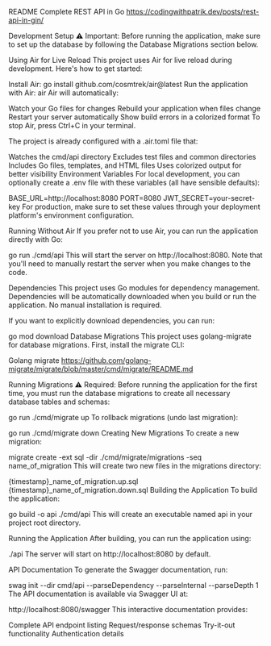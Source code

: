 README
Complete REST API in Go
https://codingwithpatrik.dev/posts/rest-api-in-gin/

Development Setup
⚠️ Important: Before running the application, make sure to set up the database by following the Database Migrations section below.

Using Air for Live Reload
This project uses Air for live reload during development. Here's how to get started:

Install Air:
go install github.com/cosmtrek/air@latest
Run the application with Air:
air
Air will automatically:

Watch your Go files for changes
Rebuild your application when files change
Restart your server automatically
Show build errors in a colorized format
To stop Air, press Ctrl+C in your terminal.

The project is already configured with a .air.toml file that:

Watches the cmd/api directory
Excludes test files and common directories
Includes Go files, templates, and HTML files
Uses colorized output for better visibility
Environment Variables
For local development, you can optionally create a .env file with these variables (all have sensible defaults):

BASE_URL=http://localhost:8080
PORT=8080
JWT_SECRET=your-secret-key
For production, make sure to set these values through your deployment platform's environment configuration.

Running Without Air
If you prefer not to use Air, you can run the application directly with Go:

go run ./cmd/api
This will start the server on http://localhost:8080. Note that you'll need to manually restart the server when you make changes to the code.

Dependencies
This project uses Go modules for dependency management. Dependencies will be automatically downloaded when you build or run the application. No manual installation is required.

If you want to explicitly download dependencies, you can run:

go mod download
Database Migrations
This project uses golang-migrate for database migrations. First, install the migrate CLI:

Golang migrate https://github.com/golang-migrate/migrate/blob/master/cmd/migrate/README.md

Running Migrations
⚠️ Required: Before running the application for the first time, you must run the database migrations to create all necessary database tables and schemas:

go run ./cmd/migrate up
To rollback migrations (undo last migration):

go run ./cmd/migrate down
Creating New Migrations
To create a new migration:

migrate create -ext sql -dir ./cmd/migrate/migrations -seq name_of_migration
This will create two new files in the migrations directory:

{timestamp}_name_of_migration.up.sql
{timestamp}_name_of_migration.down.sql
Building the Application
To build the application:

go build -o api ./cmd/api
This will create an executable named api in your project root directory.

Running the Application
After building, you can run the application using:

./api
The server will start on http://localhost:8080 by default.

API Documentation
To generate the Swagger documentation, run:

swag init --dir cmd/api --parseDependency --parseInternal --parseDepth 1
The API documentation is available via Swagger UI at:

http://localhost:8080/swagger
This interactive documentation provides:

Complete API endpoint listing
Request/response schemas
Try-it-out functionality
Authentication details